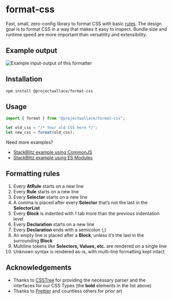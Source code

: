 # format-css

Fast, small, zero-config library to format CSS with basic [rules](#formatting-rules). The design goal is to format CSS in a way that makes it easy to inspect. Bundle size and runtime speed are more important than versatility and extensibility.

## Example output

![Example input-output of this formatter](https://github.com/projectwallace/format-css/assets/1536852/ce160fd3-fa11-4d90-9432-22567ee1d851)

## Installation

```
npm install @projectwallace/format-css
```

## Usage

```js
import { format } from "@projectwallace/format-css";

let old_css = "/* Your old CSS here */";
let new_css = format(old_css);
```

Need more examples?

- [StackBlitz example using CommonJS](https://stackblitz.com/edit/stackblitz-starters-phchci?file=index.js)
- [StackBlitz example using ES Modules](https://stackblitz.com/edit/stackblitz-starters-hrhsed?file=index.js)

## Formatting rules

1. Every **AtRule** starts on a new line
1. Every **Rule** starts on a new line
1. Every **Selector** starts on a new line
1. A comma is placed after every **Selector** that’s not the last in the **SelectorList**
1. Every **Block** is indented with 1 tab more than the previous indentation level
1. Every **Declaration** starts on a new line
1. Every **Declaration** ends with a semicolon (;)
1. An empty line is placed after a **Block**, unless it’s the last in the surrounding **Block**
1. Multiline tokens like **Selectors, Values, etc.** are rendered on a single line
1. Unknown syntax is rendered as-is, with multi-line formatting kept intact

## Acknowledgements

- Thanks to [CSSTree](https://github.com/csstree/csstree) for providing the necessary parser and the interfaces for our CSS Types (the **bold** elements in the list above)
- Thanks to [Prettier](https://prettier.io) and countless others for prior art

